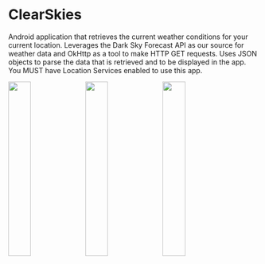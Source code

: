 # ClearSkies
Android application that retrieves the current weather conditions for your current location. Leverages the Dark Sky Forecast API as our source for weather data and OkHttp as a tool to make HTTP GET requests. Uses JSON objects to parse the data that is retrieved and to be displayed in the app. You MUST have Location Services enabled to use this app.


<img src="https://cloud.githubusercontent.com/assets/9761736/8026652/d7e9cc2c-0d33-11e5-91cd-d86739c7e92c.jpg" width="30%">
<img src="https://cloud.githubusercontent.com/assets/9761736/8026651/d7e872be-0d33-11e5-87f5-6260818ba75b.jpg" width="30%">
<img src="https://cloud.githubusercontent.com/assets/9761736/8026650/d7e87692-0d33-11e5-8db4-484fc38f478a.jpg" width="30%">
